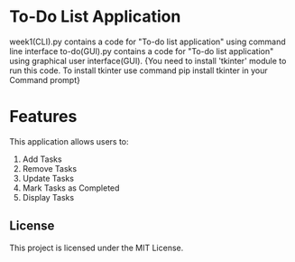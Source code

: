 # To-Do List Application

week1(CLI).py contains a code for "To-do list application" using command line interface
to-do(GUI).py contains a code for "To-do list application" using graphical user interface(GUI). {You need to install 'tkinter' module to run this code. To install tkinter use command pip install tkinter in your Command prompt}

# Features
This application allows users to:
  1. Add Tasks
  2. Remove Tasks
  3. Update Tasks
  4. Mark Tasks as Completed
  5. Display Tasks


## License

This project is licensed under the MIT License.
